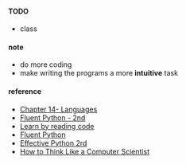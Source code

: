 
#### TODO  
* class 

#### note  
*  do more coding  
*  make writing the programs a more **intuitive** task  

#### reference  
* [Chapter 14- Languages](http://www.catb.org/~esr/writings/taoup/html/ch14s04.html#c_lang)
* [Fluent Python - 2nd](https://learning-oreilly-com.easyaccess1.lib.cuhk.edu.hk/library/view/fluent-python-2nd/9781492056348/?ar=)
* [Learn by reading code](https://death.andgravity.com/stdlib)
* [Fluent Python](https://learning-oreilly-com.easyaccess2.lib.cuhk.edu.hk/library/view/fluent-python-2nd/9781492056348/?ar=)  
* [Effective Python 2rd](https://learning-oreilly-com.easyaccess2.lib.cuhk.edu.hk/library/view/effective-python-90/9780134854717/?ar) 
*  [How to Think Like a Computer Scientist](http://interactivepython.org/runestone/static/thinkcspy/toc.html)
